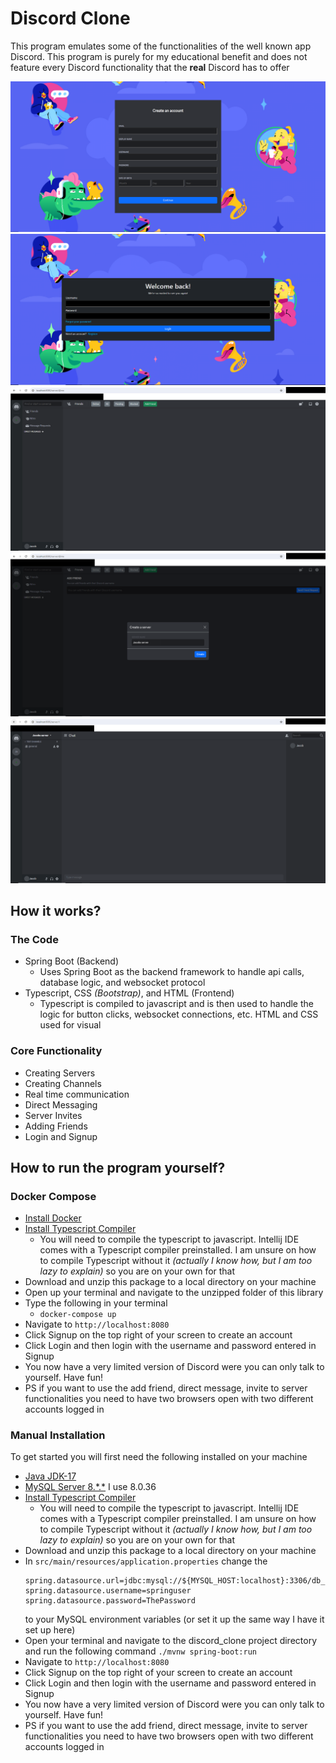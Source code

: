 # Discord Clone

This program emulates some of the functionalities of the well known app Discord. This program is purely for my
educational benefit and does not feature every Discord functionality that the **real** Discord has to offer

![img.png](img/img.png)
![img_1.png](img/img_1.png)
![tempsnip.png](img/tempsnip.png)
![tempsnip_1.png](img/tempsnip_1.png)
![tempsnip_2.png](img/tempsnip_2.png)

## How it works?

### The Code

- Spring Boot (Backend)
    - Uses Spring Boot as the backend framework to handle api calls, database logic, and websocket protocol
- Typescript, CSS _(Bootstrap)_, and HTML (Frontend)
    - Typescript is compiled to javascript and is then used to handle the logic for button clicks, websocket
      connections, etc. HTML and CSS used for visual

### Core Functionality

- Creating Servers
- Creating Channels
- Real time communication
- Direct Messaging
- Server Invites
- Adding Friends
- Login and Signup

## How to run the program yourself?

### Docker Compose

- [Install Docker](https://docs.docker.com/get-docker/)
- [Install Typescript Compiler](https://www.typescriptlang.org/download)
    - You will need to compile the typescript to javascript. Intellij IDE comes with a Typescript compiler preinstalled.
      I am unsure on how to compile Typescript without it *(actually I know how, but I am too lazy to explain)* so you
      are on your own for that
- Download and unzip this package to a local directory on your machine
- Open up your terminal and navigate to the unzipped folder of this library
- Type the following in your terminal
    - `docker-compose up`
- Navigate to `http://localhost:8080`
- Click Signup on the top right of your screen to create an account
- Click Login and then login with the username and password entered in Signup
- You now have a very limited version of Discord were you can only talk to yourself. Have fun!
- PS if you want to use the add friend, direct message, invite to server functionalities you need to have two browsers
  open with two different accounts logged in

### Manual Installation

To get started you will first need the following installed on your machine

- [Java JDK-17](https://www.oracle.com/java/technologies/downloads/#java17)
- [MySQL Server 8.*.\*](https://dev.mysql.com/downloads/mysql/) I use 8.0.36
- [Install Typescript Compiler](https://www.typescriptlang.org/download)
    - You will need to compile the typescript to javascript. Intellij IDE comes with a Typescript compiler preinstalled.
      I am unsure on how to compile Typescript without it *(actually I know how, but I am too lazy to explain)* so you
      are on your own for that
- Download and unzip this package to a local directory on your machine
- In `src/main/resources/application.properties` change the
  ```
  spring.datasource.url=jdbc:mysql://${MYSQL_HOST:localhost}:3306/db_example
  spring.datasource.username=springuser
  spring.datasource.password=ThePassword
  ```
  to your MySQL environment variables (or set it up the same way I have it set up here)
- Open your terminal and navigate to the discord_clone project directory and run the following
  command `./mvnw spring-boot:run`
- Navigate to `http://localhost:8080`
- Click Signup on the top right of your screen to create an account
- Click Login and then login with the username and password entered in Signup
- You now have a very limited version of Discord were you can only talk to yourself. Have fun!
- PS if you want to use the add friend, direct message, invite to server functionalities you need to have two browsers
  open with two different accounts logged in